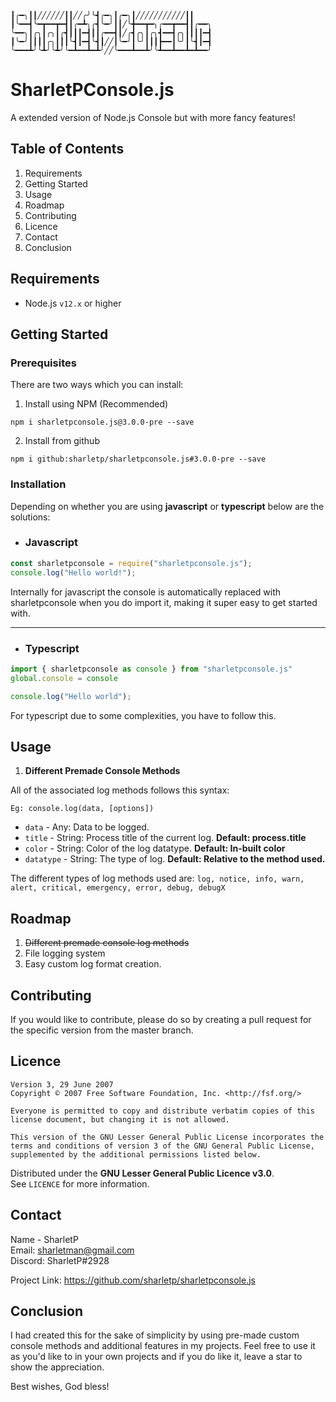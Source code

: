 ```╭━━━┳╮╱╱╱╱╱╱╭╮╱╱╱╭╮╭━━━┳━━━╮╱╱╱╱╱╱╱╱╱╱╱╭╮
┃╭━╮┃┃╱╱╱╱╱╱┃┃╱╱╭╯╰┫╭━╮┃╭━╮┃╱╱╱╱╱╱╱╱╱╱╱┃┃
┃╰━━┫╰━┳━━┳━┫┃╭━┻╮╭┫╰━╯┃┃╱╰╋━━┳━╮╭━━┳━━┫┃╭━━╮
╰━━╮┃╭╮┃╭╮┃╭┫┃┃┃━┫┃┃╭━━┫┃╱╭┫╭╮┃╭╮┫━━┫╭╮┃┃┃┃━┫
┃╰━╯┃┃┃┃╭╮┃┃┃╰┫┃━┫╰┫┃╱╱┃╰━╯┃╰╯┃┃┃┣━━┃╰╯┃╰┫┃━┫
╰━━━┻╯╰┻╯╰┻╯╰━┻━━┻━┻╯╱╱╰━━━┻━━┻╯╰┻━━┻━━┻━┻━━╯
```
# SharletPConsole.js
A extended version of Node.js Console but with more fancy features!

## Table of Contents
1. Requirements
2. Getting Started
3. Usage
4. Roadmap
5. Contributing
6. Licence
7. Contact
8. Conclusion

## Requirements
* Node.js `v12.x` or higher

## Getting Started
### Prerequisites
There are two ways which you can install:
1. Install using NPM (Recommended)
```shell
npm i sharletpconsole.js@3.0.0-pre --save
```

2. Install from github
```shell
npm i github:sharletp/sharletpconsole.js#3.0.0-pre --save
```

### Installation
Depending on whether you are using **javascript** or **typescript** below are the solutions:
* ### Javascript
```javascript
const sharletpconsole = require("sharletpconsole.js");
console.log("Hello world!");
```

Internally for javascript the console is automatically replaced with sharletpconsole when you do import it, making it super easy to get started with.
***
* ### Typescript
```typescript
import { sharletpconsole as console } from "sharletpconsole.js"
global.console = console

console.log("Hello world");
```

For typescript due to some complexities, you have to follow this.

## Usage
1. **Different Premade Console Methods**
 
  All of the associated log methods follows this syntax:
    
    Eg: console.log(data, [options])

  * `data` - Any: Data to be logged.
  * `title` - String: Process title of the current log. **Default: process.title**
  * `color` - String: Color of the log datatype. **Default: In-built color**
  * `datatype` - String: The type of log. **Default: Relative to the method used.**

  The different types of log methods used are: `log, notice, info, warn, alert, critical, emergency, error, debug, debugX`

## Roadmap
1. ~~Different premade console log methods~~
2. File logging system
3. Easy custom log format creation.

## Contributing
If you would like to contribute, please do so by creating a pull request for the specific version from the master branch.

## Licence
```
Version 3, 29 June 2007
Copyright © 2007 Free Software Foundation, Inc. <http://fsf.org/>

Everyone is permitted to copy and distribute verbatim copies of this license document, but changing it is not allowed.

This version of the GNU Lesser General Public License incorporates the terms and conditions of version 3 of the GNU General Public License, supplemented by the additional permissions listed below.
```

Distributed under the **GNU Lesser General Public Licence v3.0**.<br>See `LICENCE` for more information.

## Contact
Name - SharletP<br>
Email: sharletman@gmail.com<br>
Discord: SharletP#2928

Project Link: https://github.com/sharletp/sharletpconsole.js

## Conclusion
I had created this for the sake of simplicity by using pre-made custom console methods and additional features in my projects. Feel free to use it as you'd like to in your own projects and if you do like it, leave a star to show the appreciation.

Best wishes,
God bless!
